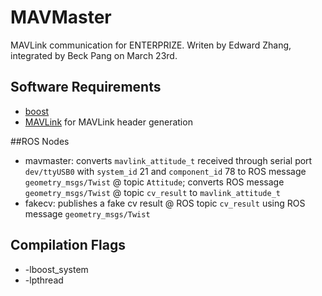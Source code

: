 # MAVMaster
MAVLink communication for ENTERPRIZE. Writen by Edward Zhang, integrated by Beck Pang on March 23rd.

## Software Requirements

 - [boost](http://www.boost.org/)
 - [MAVLink](https://mavlink.io/en/) for MAVLink header generation

##ROS Nodes
 - mavmaster: converts `mavlink_attitude_t` received through serial port `dev/ttyUSB0` with `system_id` 21 and `component_id` 78 to ROS message `geometry_msgs/Twist` @ topic `Attitude`; converts ROS message `geometry_msgs/Twist` @ topic `cv_result` to `mavlink_attitude_t`
 - fakecv: publishes a fake cv result @ ROS topic `cv_result` using ROS message `geometry_msgs/Twist`
## Compilation Flags
 - -lboost\_system
 - -lpthread
